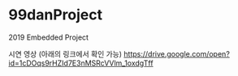 # 99danProject
2019 Embedded Project

시연 영상 (아래의 링크에서 확인 가능)
https://drive.google.com/open?id=1cDOqs9rHZId7E3nMSRcVVlm_1oxdgTff
